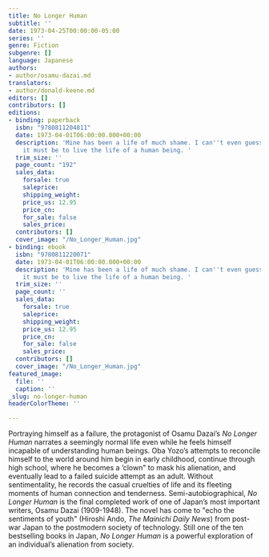 ```yaml
---
title: No Longer Human
subtitle: ''
date: 1973-04-25T00:00:00-05:00
series: ''
genre: Fiction
subgenre: []
language: Japanese
authors:
- author/osamu-dazai.md
translators:
- author/donald-keene.md
editors: []
contributors: []
editions:
- binding: paperback
  isbn: "9780811204811"
  date: 1973-04-01T06:00:00.000+00:00
  description: 'Mine has been a life of much shame. I can''t even guess myself what
    it must be to live the life of a human being. '
  trim_size: ''
  page_count: "192"
  sales_data:
    forsale: true
    saleprice: 
    shipping_weight: 
    price_us: 12.95
    price_cn: 
    for_sale: false
    sales_price: 
  contributors: []
  cover_image: "/No_Longer_Human.jpg"
- binding: ebook
  isbn: "9780811220071"
  date: 1973-04-01T06:00:00.000+00:00
  description: 'Mine has been a life of much shame. I can''t even guess myself what
    it must be to live the life of a human being. '
  trim_size: ''
  page_count: ''
  sales_data:
    forsale: true
    saleprice: 
    shipping_weight: 
    price_us: 12.95
    price_cn: 
    for_sale: false
    sales_price: 
  contributors: []
  cover_image: "/No_Longer_Human.jpg"
featured_image:
  file: ''
  caption: ''
_slug: no-longer-human
headerColorTheme: ''

---
```

Portraying himself as a failure, the protagonist of Osamu Dazai’s _No Longer Human_ narrates a seemingly normal life even while he feels himself incapable of understanding human beings. Oba Yozo’s attempts to reconcile himself to the world around him begin in early childhood, continue through high school, where he becomes a ’clown" to mask his alienation, and eventually lead to a failed suicide attempt as an adult. Without sentimentality, he records the casual cruelties of life and its fleeting moments of human connection and tenderness. Semi-autobiographical, _No Longer Human_ is the final completed work of one of Japan’s most important writers, Osamu Dazai (1909-1948). The novel has come to "echo the sentiments of youth" (Hiroshi Ando, _The Mainichi Daily News_) from post-war Japan to the postmodern society of technology. Still one of the ten bestselling books in Japan, _No Longer Human_ is a powerful exploration of an individual’s alienation from society.